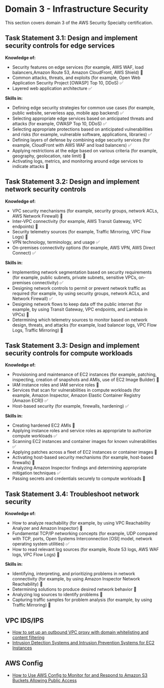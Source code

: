 # Domain 3 - Infrastructure Security

This section covers domain 3 of the AWS Security Specialty certification.

## Task Statement 3.1: Design and implement security controls for edge services

**Knowledge of:**

- Security features on edge services (for example, AWS WAF, load balancers,Amazon Route 53, Amazon CloudFront, AWS Shield) :red_circle:
- Common attacks, threats, and exploits (for example, Open Web Application Security Project [OWASP] Top 10, DDoS) :white_check_mark:
- Layered web application architecture :white_check_mark:

**Skills in:**

- Defining edge security strategies for common use cases (for example, public website, serverless app, mobile app backend) :white_check_mark:
- Selecting appropriate edge services based on anticipated threats and attacks (for example, OWASP Top 10, DDoS) :white_check_mark:
- Selecting appropriate protections based on anticipated vulnerabilities and risks (for example, vulnerable software, applications, libraries) :white_check_mark:
- Defining layers of defense by combining edge security services (for example, CloudFront with AWS WAF and load balancers) :white_check_mark:
- Applying restrictions at the edge based on various criteria (for example, geography, geolocation, rate limit) :large_orange_diamond:
- Activating logs, metrics, and monitoring around edge services to indicate attacks :large_orange_diamond:

## Task Statement 3.2: Design and implement network security controls

**Knowledge of:**

- VPC security mechanisms (for example, security groups, network ACLs, AWS Network Firewall) :large_orange_diamond:
- Inter-VPC connectivity (for example, AWS Transit Gateway, VPC endpoints) :large_orange_diamond:
- Security telemetry sources (for example, Traffic Mirroring, VPC Flow Logs) :large_orange_diamond:
- VPN technology, terminology, and usage :white_check_mark:
- On-premises connectivity options (for example, AWS VPN, AWS Direct Connect) :white_check_mark:

**Skills in:**

- Implementing network segmentation based on security requirements (for example, public subnets, private subnets, sensitive VPCs, on-premises connectivity) :white_check_mark:
- Designing network controls to permit or prevent network traffic as required (for example, by using security groups, network ACLs, and Network Firewall) :white_check_mark:
- Designing network flows to keep data off the public internet (for example, by using Transit Gateway, VPC endpoints, and Lambda in VPCs) :large_orange_diamond:
- Determining which telemetry sources to monitor based on network design, threats, and attacks (for example, load balancer logs, VPC Flow Logs, Traffic Mirroring) :large_orange_diamond:

## Task Statement 3.3: Design and implement security controls for compute workloads

**Knowledge of:**

- Provisioning and maintenance of EC2 instances (for example, patching, inspecting, creation of snapshots and AMIs, use of EC2 Image Builder) :red_circle:
- IAM instance roles and IAM service roles :large_orange_diamond:
- Services that scan for vulnerabilities in compute workloads (for example, Amazon Inspector, Amazon Elastic Container Registry [Amazon ECR]) :white_check_mark:
- Host-based security (for example, firewalls, hardening) :white_check_mark:

**Skills in:**

- Creating hardened EC2 AMIs :red_circle:
- Applying instance roles and service roles as appropriate to authorize compute workloads :white_check_mark:
- Scanning EC2 instances and container images for known vulnerabilities :white_check_mark:
- Applying patches across a fleet of EC2 instances or container images :red_circle:
- Activating host-based security mechanisms (for example, host-based firewalls) :large_orange_diamond:
- Analyzing Amazon Inspector findings and determining appropriate mitigation techniques :white_check_mark:
- Passing secrets and credentials securely to compute workloads :red_circle:

## Task Statement 3.4: Troubleshoot network security

**Knowledge of:**

- How to analyze reachability (for example, by using VPC Reachability Analyzer and Amazon Inspector) :red_circle:
- Fundamental TCP/IP networking concepts (for example, UDP compared with TCP, ports, Open Systems Interconnection [OSI] model, network operating system utilities) :white_check_mark:
- How to read relevant log sources (for example, Route 53 logs, AWS WAF logs, VPC Flow Logs) :large_orange_diamond:

**Skills in:**

- Identifying, interpreting, and prioritizing problems in network connectivity (for example, by using Amazon Inspector Network Reachability) :red_circle:
- Determining solutions to produce desired network behavior :red_circle:
- Analyzing log sources to identify problems :large_orange_diamond:
- Capturing traffic samples for problem analysis (for example, by using Traffic Mirroring) :red_circle:

## VPC IDS/IPS

- [How to set up an outbound VPC proxy with domain whitelisting and content filtering](https://aws.amazon.com/blogs/security/how-to-set-up-an-outbound-vpc-proxy-with-domain-whitelisting-and-content-filtering/)
- [Intrusion Detection Systems and Intrusion Prevention Systems for EC2 Instances](https://d1.awsstatic.com/Marketplace/scenarios/security/SEC_01_TSB_Final.pdf)

## AWS Config

- [How to Use AWS Config to Monitor for and Respond to Amazon S3 Buckets Allowing Public Access](https://aws.amazon.com/blogs/security/how-to-use-aws-config-to-monitor-for-and-respond-to-amazon-s3-buckets-allowing-public-access/)
